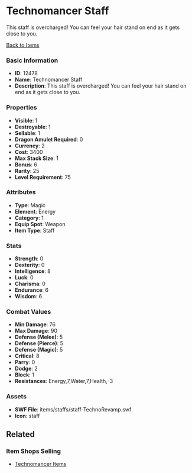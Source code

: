 # Technomancer Staff

This staff is overcharged! You can feel your hair stand on end as it gets close to you.

[Back to Items](../items.md)

### Basic Information

- **ID**: 12478
- **Name**: Technomancer Staff
- **Description**: This staff is overcharged! You can feel your hair stand on end as it gets close to you.

### Properties

- **Visible**: 1
- **Destroyable**: 1
- **Sellable**: 1
- **Dragon Amulet Required**: 0
- **Currency**: 2
- **Cost**: 3400
- **Max Stack Size**: 1
- **Bonus**: 6
- **Rarity**: 25
- **Level Requirement**: 75

### Attributes

- **Type**: Magic
- **Element**: Energy
- **Category**: 1
- **Equip Spot**: Weapon
- **Item Type**: Staff

### Stats

- **Strength**: 0
- **Dexterity**: 0
- **Intelligence**: 8
- **Luck**: 0
- **Charisma**: 0
- **Endurance**: 6
- **Wisdom**: 6

### Combat Values

- **Min Damage**: 76
- **Max Damage**: 90
- **Defense (Melee)**: 5
- **Defense (Pierce)**: 5
- **Defense (Magic)**: 5
- **Critical**: 8
- **Parry**: 0
- **Dodge**: 2
- **Block**: 1
- **Resistances**: Energy,7,Water,7,Health,-3

### Assets

- **SWF File**: items/staffs/staff-TechnoRevamp.swf
- **Icon**: staff

## Related

### Item Shops Selling

- [Technomancer Items](../item-shops/413-technomancer-items.md)

